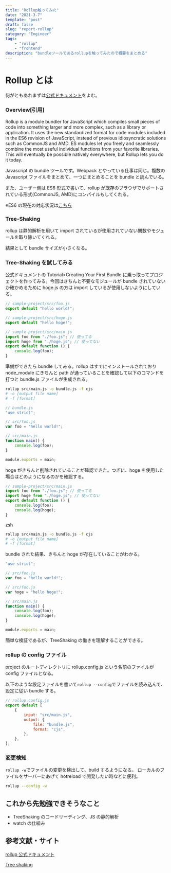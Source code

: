 ```yaml
---
title: "Rollup触ってみた"
date: "2021-3-7"
template: "post"
draft: false
slug: "report-rollup"
category: "Engineer"
tags:
    - "rollup"
    - "frontend"
description: "bundleツールであるrollupを触ってみたので概要をまとめる"
---
```


# Rollup とは

何がともあれまずは[公式ドキュメント](https://rollupjs.org/guide/en/)をよむ。

### Overview[引用]

Rollup is a module bundler for JavaScript which compiles small pieces of code into something larger and more complex, such as a library or application. It uses the new standardized format for code modules included in the ES6 revision of JavaScript, instead of previous idiosyncratic solutions such as CommonJS and AMD. ES modules let you freely and seamlessly combine the most useful individual functions from your favorite libraries. This will eventually be possible natively everywhere, but Rollup lets you do it today.

Javascript の bundle ツールです。Webpack とやっている仕事は同じ。複数の Javascript ファイルをまとめて、一つにまとめることを bundle と読んでいる。

また、ユーザー側は ES6 形式で書いて、rollup が既存のブラウザでサポートされている形式(CommonJS, AMD)にコンパイルもしてくれる。

※ES6 の現在の対応状況は[こちら](https://kangax.github.io/compat-table/es6/)

### Tree-Shaking

rollup は静的解析を用いて import されているが使用されていない関数やモジュールを取り除いてくれる。

結果として bundle サイズが小さくなる。

### Tree-Shaking を試してみる

公式ドキュメントの Tutorial>Creating Your First Bundle に乗っ取ってプロジェクトを作ってみる。今回はきちんと不要なモジュールが bundle されていないか確かめるために hoge.js の方は import しているが使用しないようにしている。

```js
// sample-project/src/foo.js
export default "hello world!";
```

```js
// sample-project/src/hoge.js
export default "hello hoge!";
```

```js
// sample-project/src/main.js
import foo from "./foo.js"; // 使ってる
import hoge from "./hoge.js"; // 使ってない
export default function () {
    console.log(foo);
}
```

準備ができたら bundle してみる。rollup はすでにインストールされており node_module にきちんと path が通っていることを確認して以下のコマンドを打つと bundle.js ファイルが生成される。

```zsh
rollup src/main.js -o bundle.js -f cjs
# -o [output file name]
# -f [format]
```

```js
// bundle.js
"use strict";

// src/foo.js
var foo = "hello world!";

// src/main.js
function main() {
    console.log(foo);
}

module.exports = main;
```

hoge がきちんと削除されていることが確認できた。つぎに、hoge を使用した場合はどのようになるのかを確認する。

```js
// sample-project/src/main.js
import foo from "./foo.js"; // 使ってる
import hoge from "./hoge.js"; // 使ってない
export default function () {
    console.log(foo);
    console.log(hoge);
}
```

zsh

```zsh
rollup src/main.js -o bundle.js -f cjs
# -o [output file name]
# -f [format]
```

bundle された結果、きちんと hoge が存在していることがわかる。

```js
"use strict";

// src/foo.js
var foo = "hello world!";

// src/foo.js
var hoge = "hello hoge!";

// src/main.js
function main() {
    console.log(foo);
    console.log(hoge);
}

module.exports = main;
```

簡単な検証であるが、TreeShaking の働きを理解することができる。

### rollup の config ファイル

project のルートディレクトリに rollup.config.js という名前のファイルが config ファイルとなる。

以下のような設定ファイルを書いて`rollup --config`でファイルを読み込んで、設定に従い bundle する。

```js
// rollup.config.js
export default [
    {
        input: "src/main.js",
        output: {
            file: "bundle.js",
            format: "cjs",
        },
    },
];
```

### 変更検知

`rollup -w`でファイルの変更を検出して、build するようになる。
ローカルのファイルをサーバーにあげて hotreload で開発したい時などに便利。

```zsh
rollup --config -w
```

## これから先勉強できそうなこと

-   TreeShaking のコードリーディング、JS の静的解析
-   watch の仕組み

## 参考文献・サイト

[rollup 公式ドキュメント](https://rollupjs.org/guide/en/)

[Tree shaking](https://developer.mozilla.org/ja/docs/Glossary/Tree_shaking)
